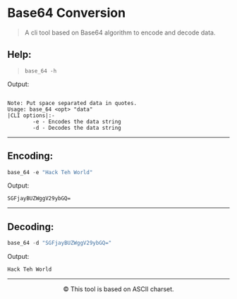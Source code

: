 # Base64 Conversion

>A cli tool based on Base64 algorithm to encode and decode data.

## Help:

>```base_64 -h```

Output:

```

Note: Put space separated data in quotes.
Usage: base_64 <opt> "data"
|CLI options|:-
        -e - Encodes the data string
        -d - Decodes the data string
```
---
## Encoding:
```powershell
base_64 -e "Hack Teh World"
```
Output:
```
SGFjayBUZWggV29ybGQ=
```
---
## Decoding:
```powershell
base_64 -d "SGFjayBUZWggV29ybGQ="
```
Output:
```
Hack Teh World
```
___
<p align=center>&copy; This tool is based on ASCII charset.</p>
